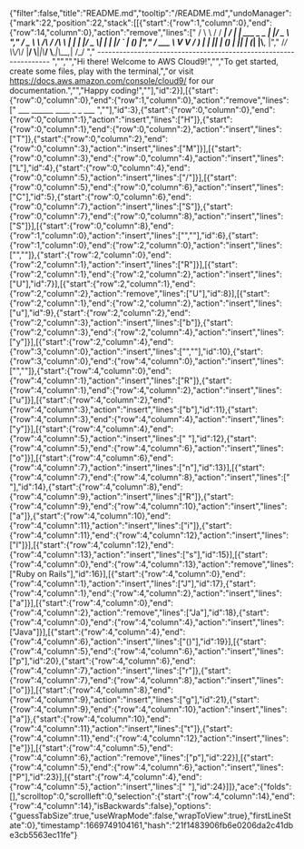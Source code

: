 {"filter":false,"title":"README.md","tooltip":"/README.md","undoManager":{"mark":22,"position":22,"stack":[[{"start":{"row":1,"column":0},"end":{"row":14,"column":0},"action":"remove","lines":["        / \\ \\      / / ___|   / ___| | ___  _   _  __| |/ _ \\ ","       / _ \\ \\ /\\ / /\\___ \\  | |   | |/ _ \\| | | |/ _` | (_) |","      / ___ \\ V  V /  ___) | | |___| | (_) | |_| | (_| |\\__, |","     /_/   \\_\\_/\\_/  |____/   \\____|_|\\___/ \\__,_|\\__,_|  /_/ "," ----------------------------------------------------------------- ","","","Hi there! Welcome to AWS Cloud9!","","To get started, create some files, play with the terminal,","or visit https://docs.aws.amazon.com/console/cloud9/ for our documentation.","","Happy coding!",""],"id":2}],[{"start":{"row":0,"column":0},"end":{"row":1,"column":0},"action":"remove","lines":["         ___        ______     ____ _                 _  ___  ",""],"id":3},{"start":{"row":0,"column":0},"end":{"row":0,"column":1},"action":"insert","lines":["H"]},{"start":{"row":0,"column":1},"end":{"row":0,"column":2},"action":"insert","lines":["T"]},{"start":{"row":0,"column":2},"end":{"row":0,"column":3},"action":"insert","lines":["M"]}],[{"start":{"row":0,"column":3},"end":{"row":0,"column":4},"action":"insert","lines":["L"],"id":4},{"start":{"row":0,"column":4},"end":{"row":0,"column":5},"action":"insert","lines":["/"]}],[{"start":{"row":0,"column":5},"end":{"row":0,"column":6},"action":"insert","lines":["C"],"id":5},{"start":{"row":0,"column":6},"end":{"row":0,"column":7},"action":"insert","lines":["S"]},{"start":{"row":0,"column":7},"end":{"row":0,"column":8},"action":"insert","lines":["S"]}],[{"start":{"row":0,"column":8},"end":{"row":1,"column":0},"action":"insert","lines":["",""],"id":6},{"start":{"row":1,"column":0},"end":{"row":2,"column":0},"action":"insert","lines":["",""]},{"start":{"row":2,"column":0},"end":{"row":2,"column":1},"action":"insert","lines":["R"]}],[{"start":{"row":2,"column":1},"end":{"row":2,"column":2},"action":"insert","lines":["U"],"id":7}],[{"start":{"row":2,"column":1},"end":{"row":2,"column":2},"action":"remove","lines":["U"],"id":8}],[{"start":{"row":2,"column":1},"end":{"row":2,"column":2},"action":"insert","lines":["u"],"id":9},{"start":{"row":2,"column":2},"end":{"row":2,"column":3},"action":"insert","lines":["b"]},{"start":{"row":2,"column":3},"end":{"row":2,"column":4},"action":"insert","lines":["y"]}],[{"start":{"row":2,"column":4},"end":{"row":3,"column":0},"action":"insert","lines":["",""],"id":10},{"start":{"row":3,"column":0},"end":{"row":4,"column":0},"action":"insert","lines":["",""]},{"start":{"row":4,"column":0},"end":{"row":4,"column":1},"action":"insert","lines":["R"]},{"start":{"row":4,"column":1},"end":{"row":4,"column":2},"action":"insert","lines":["u"]}],[{"start":{"row":4,"column":2},"end":{"row":4,"column":3},"action":"insert","lines":["b"],"id":11},{"start":{"row":4,"column":3},"end":{"row":4,"column":4},"action":"insert","lines":["y"]}],[{"start":{"row":4,"column":4},"end":{"row":4,"column":5},"action":"insert","lines":[" "],"id":12},{"start":{"row":4,"column":5},"end":{"row":4,"column":6},"action":"insert","lines":["o"]}],[{"start":{"row":4,"column":6},"end":{"row":4,"column":7},"action":"insert","lines":["n"],"id":13}],[{"start":{"row":4,"column":7},"end":{"row":4,"column":8},"action":"insert","lines":[" "],"id":14},{"start":{"row":4,"column":8},"end":{"row":4,"column":9},"action":"insert","lines":["R"]},{"start":{"row":4,"column":9},"end":{"row":4,"column":10},"action":"insert","lines":["a"]},{"start":{"row":4,"column":10},"end":{"row":4,"column":11},"action":"insert","lines":["i"]},{"start":{"row":4,"column":11},"end":{"row":4,"column":12},"action":"insert","lines":["l"]}],[{"start":{"row":4,"column":12},"end":{"row":4,"column":13},"action":"insert","lines":["s"],"id":15}],[{"start":{"row":4,"column":0},"end":{"row":4,"column":13},"action":"remove","lines":["Ruby on Rails"],"id":16}],[{"start":{"row":4,"column":0},"end":{"row":4,"column":1},"action":"insert","lines":["J"],"id":17},{"start":{"row":4,"column":1},"end":{"row":4,"column":2},"action":"insert","lines":["a"]}],[{"start":{"row":4,"column":0},"end":{"row":4,"column":2},"action":"remove","lines":["Ja"],"id":18},{"start":{"row":4,"column":0},"end":{"row":4,"column":4},"action":"insert","lines":["Java"]}],[{"start":{"row":4,"column":4},"end":{"row":4,"column":6},"action":"insert","lines":["()"],"id":19}],[{"start":{"row":4,"column":5},"end":{"row":4,"column":6},"action":"insert","lines":["p"],"id":20},{"start":{"row":4,"column":6},"end":{"row":4,"column":7},"action":"insert","lines":["r"]},{"start":{"row":4,"column":7},"end":{"row":4,"column":8},"action":"insert","lines":["o"]}],[{"start":{"row":4,"column":8},"end":{"row":4,"column":9},"action":"insert","lines":["g"],"id":21},{"start":{"row":4,"column":9},"end":{"row":4,"column":10},"action":"insert","lines":["a"]},{"start":{"row":4,"column":10},"end":{"row":4,"column":11},"action":"insert","lines":["t"]},{"start":{"row":4,"column":11},"end":{"row":4,"column":12},"action":"insert","lines":["e"]}],[{"start":{"row":4,"column":5},"end":{"row":4,"column":6},"action":"remove","lines":["p"],"id":22}],[{"start":{"row":4,"column":5},"end":{"row":4,"column":6},"action":"insert","lines":["P"],"id":23}],[{"start":{"row":4,"column":4},"end":{"row":4,"column":5},"action":"insert","lines":[" "],"id":24}]]},"ace":{"folds":[],"scrolltop":0,"scrollleft":0,"selection":{"start":{"row":4,"column":14},"end":{"row":4,"column":14},"isBackwards":false},"options":{"guessTabSize":true,"useWrapMode":false,"wrapToView":true},"firstLineState":0},"timestamp":1669749104161,"hash":"21f1483906fb6e0206da2c41dbe3cb5563ec11fe"}